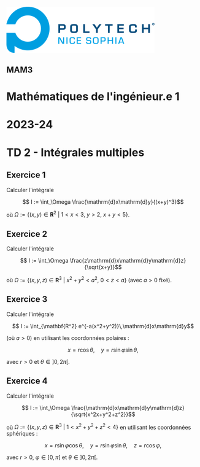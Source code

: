 ![PNS](https://raw.githubusercontent.com/pns-mam/mi1/master/logo-pns.png)
## MAM3
# Mathématiques de l'ingénieur.e 1
# 2023-24

# TD 2 - Intégrales multiples

## Exercice 1
Calculer l'intégrale
```math
  I := \int_\Omega \frac{\mathrm{d}x\mathrm{d}y}{(x+y)^3}
```
où $\Omega := \{(x,y) \in \mathbf{R}^2\ |\ 1 < x < 3,\ y > 2,\ x+y < 5\}$.

## Exercice 2
Calculer l'intégrale
```math
  I := \int_\Omega \frac{z\mathrm{d}x\mathrm{d}y\mathrm{d}z}{\sqrt{x+y}}
```
où $\Omega := \{(x,y,z) \in \mathbf{R}^3\ |\ x^2+y^2 < a^2,\ 0 < z < a\}$ (avec $a>0$ fixé).

## Exercice 3
Calculer l'intégrale
```math
  I := \int_{\mathbf{R^2} e^{-a(x^2+y^2)}\,\mathrm{d}x\mathrm{d}y
```
(où $a > 0$) en utilisant les coordonnées polaires :
```math
x = r\cos\theta,\quad
y = r\sin\varphi\sin\theta,
```
avec $r > 0$ et $\theta \in ]0,2\pi[$.

## Exercice 4
Calculer l'intégrale
```math
  I := \int_\Omega \frac{\mathrm{d}x\mathrm{d}y\mathrm{d}z}{\sqrt{x^2x+y^2+z^2}}
```
où $\Omega := \{(x,y,z) \in \mathbf{R}^3\ |\ 1 < x^2+y^2+z^2 < 4 \}$
en utilisant les coordonnées sphériques :
```math
x = r\sin\varphi\cos\theta,\quad
y = r\sin\varphi\sin\theta,\quad
z = r\cos\varphi,
```
avec $r > 0$, $\varphi \in ]0,\pi[$ et $\theta \in ]0,2\pi[$.


